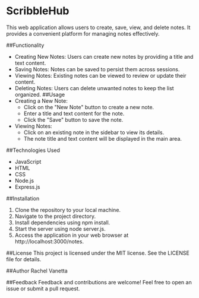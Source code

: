 # ScribbleHub
This web application allows users to create, save, view, and delete notes. It provides a convenient platform for managing notes effectively.

##Functionality
- Creating New Notes: Users can create new notes by providing a title and text content.
- Saving Notes: Notes can be saved to persist them across sessions.
- Viewing Notes: Existing notes can be viewed to review or update their content.
- Deleting Notes: Users can delete unwanted notes to keep the list organized.
##Usage
- Creating a New Note:
    - Click on the "New Note" button to create a new note.
    - Enter a title and text content for the note.
    - Click the "Save" button to save the note.
- Viewing Notes:
    - Click on an existing note in the sidebar to view its details.
    - The note title and text content will be displayed in the main area.

##Technologies Used
- JavaScript
- HTML
- CSS
- Node.js
- Express.js

##Installation
1. Clone the repository to your local machine.
2. Navigate to the project directory.
3. Install dependencies using npm install.
4. Start the server using node server.js.
5. Access the application in your web browser at http://localhost:3000/notes.

##License
This project is licensed under the MIT license. See the LICENSE file for details.

##Author
Rachel Vanetta

##Feedback
Feedback and contributions are welcome! Feel free to open an issue or submit a pull request.
